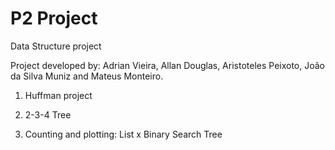 # P2 Project
Data Structure project

Project developed by: Adrian Vieira, Allan Douglas, Aristoteles Peixoto, João da Silva Muniz and Mateus Monteiro.

1) Huffman project

2) 2-3-4 Tree

3) Counting and plotting: List x Binary Search Tree
